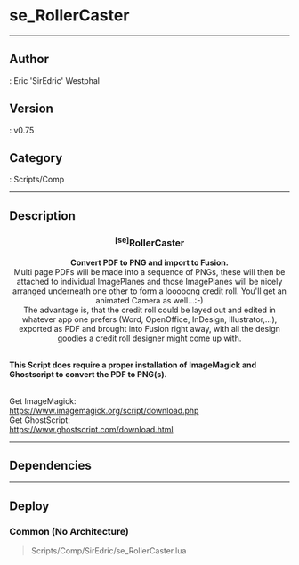 # se_RollerCaster
___

## Author
 : Eric 'SirEdric' Westphal

## Version
 : v0.75

## Category
 : Scripts/Comp
___

## Description
<h3 align="center"><sup>&#91;se&#93;</sup>RollerCaster</h3><p align="center"><strong>Convert PDF to PNG and import to Fusion.</strong><br>Multi page PDFs will be made into a sequence of PNGs,
these will then be attached to individual ImagePlanes
and those ImagePlanes will be nicely arranged underneath one other to form a looooong credit roll.
You'll get an animated Camera as well...:-)<br>
The advantage is, that the credit roll could be layed out and edited in whatever app one prefers
(Word, OpenOffice, InDesign, Illustrator,...), exported as PDF and brought into Fusion right away,
with all the design goodies a credit roll designer might come up with.<br><br>

<strong>This Script does require a proper installation of ImageMagick and Ghostscript to convert the PDF to PNG(s).</strong><br><br>


Get ImageMagick:<br>
https://www.imagemagick.org/script/download.php<br>
Get GhostScript:<br>
https://www.ghostscript.com/download.html<br>

___

## Dependencies


___

## Deploy

### Common (No Architecture)

> Scripts/Comp/SirEdric/se_RollerCaster.lua  
